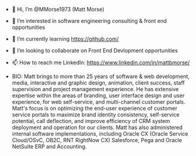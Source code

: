 - 👋 Hi, I’m @MMorse1973 (Matt Morse)
- 👀 I’m interested in software engineering consulting & front end opportunities 
- 🌱 I’m currently learning https://github.com/
- 💞️ I’m looking to collaborate on Front End Devlopment opportunities  
- 📫 How to reach me LinkedIn: https://www.linkedin.com/in/mattbmorse/

- BIO:
		Matt brings to more than 25 years of software & web development, media, interactive and graphic design, animation, client success, staff supervision and project management experience.
		He has extensive expertise within the areas of branding, user interface design and user experience, for web self-service, and multi-channel customer portals.
		Matt's focus is on optimizing the end-user experience of customer service portals to maximize brand identity consistency, self-service potential, call deflection, and improve efficiency of CRM system deployment and operation for our clients.
		Matt has also administered internal software implementations, including Oracle CX (Oracle Service Cloud/OSvC, OB2C, RNT RightNow CX) Salesforce, Pega and Oracle NetSuite ERP and Accounting.

<!---
MMorse1973/MMorse1973 is a ✨ special ✨ repository because its `README.md` (this file) appears on your GitHub profile.
You can click the Preview link to take a look at your changes.
--->
